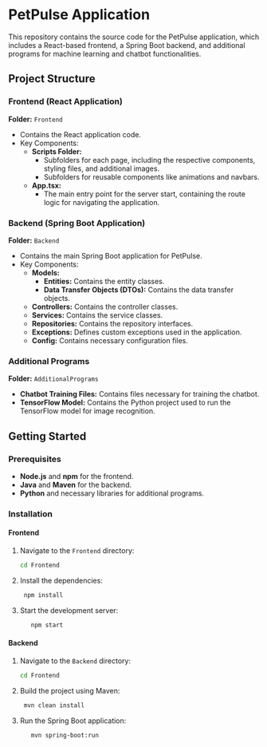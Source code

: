 # PetPulse Application

This repository contains the source code for the PetPulse application, which includes a React-based frontend, a Spring Boot backend, and additional programs for machine learning and chatbot functionalities.

## Project Structure

### Frontend (React Application)
**Folder:** `Frontend`

- Contains the React application code.
- Key Components:
  - **Scripts Folder:**
    - Subfolders for each page, including the respective components, styling files, and additional images.
    - Subfolders for reusable components like animations and navbars.
  - **App.tsx:**
    - The main entry point for the server start, containing the route logic for navigating the application.

### Backend (Spring Boot Application)
**Folder:** `Backend`

- Contains the main Spring Boot application for PetPulse.
- Key Components:
  - **Models:**
    - **Entities:** Contains the entity classes.
    - **Data Transfer Objects (DTOs):** Contains the data transfer objects.
  - **Controllers:** Contains the controller classes.
  - **Services:** Contains the service classes.
  - **Repositories:** Contains the repository interfaces.
  - **Exceptions:** Defines custom exceptions used in the application.
  - **Config:** Contains necessary configuration files.

### Additional Programs
**Folder:** `AdditionalPrograms`

- **Chatbot Training Files:** Contains files necessary for training the chatbot.
- **TensorFlow Model:** Contains the Python project used to run the TensorFlow model for image recognition.

## Getting Started

### Prerequisites

- **Node.js** and **npm** for the frontend.
- **Java** and **Maven** for the backend.
- **Python** and necessary libraries for additional programs.

### Installation

#### Frontend
1. Navigate to the `Frontend` directory:
   ```bash
   cd Frontend

2. Install the dependencies:
   ```bash
    npm install

3. Start the development server:
   ```bash
      npm start

#### Backend
1. Navigate to the `Backend` directory:
   ```bash
   cd Frontend

2. Build the project using Maven:
   ```bash
    mvn clean install

3. Run the Spring Boot application:
   ```bash
      mvn spring-boot:run

